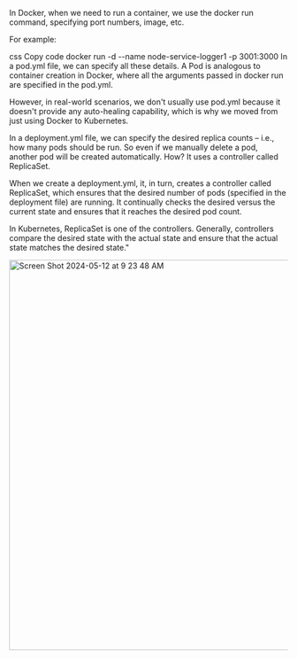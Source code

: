 In Docker, when we need to run a container, we use the docker run command, specifying port numbers, image, etc.

For example:

css
Copy code
docker run -d --name node-service-logger1 -p 3001:3000
In a pod.yml file, we can specify all these details. A Pod is analogous to container creation in Docker, where all the arguments passed in docker run are specified in the pod.yml.

However, in real-world scenarios, we don't usually use pod.yml because it doesn't provide any auto-healing capability, which is why we moved from just using Docker to Kubernetes.

In a deployment.yml file, we can specify the desired replica counts – i.e., how many pods should be run. So even if we manually delete a pod, another pod will be created automatically. How? It uses a controller called ReplicaSet.

When we create a deployment.yml, it, in turn, creates a controller called ReplicaSet, which ensures that the desired number of pods (specified in the deployment file) are running. It continually checks the desired versus the current state and ensures that it reaches the desired pod count.

In Kubernetes, ReplicaSet is one of the controllers. Generally, controllers compare the desired state with the actual state and ensure that the actual state matches the desired state."

<img width="705" alt="Screen Shot 2024-05-12 at 9 23 48 AM" src="https://github.com/VamsiPothireddy/K8-HandsOn/assets/47288461/63aa722e-565c-400d-a008-ea8bb0d62e2e">




